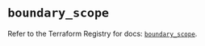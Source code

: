 # `boundary_scope`

Refer to the Terraform Registry for docs: [`boundary_scope`](https://registry.terraform.io/providers/hashicorp/boundary/1.1.12/docs/resources/scope).
